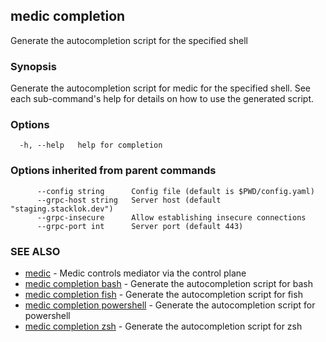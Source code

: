 ## medic completion

Generate the autocompletion script for the specified shell

### Synopsis

Generate the autocompletion script for medic for the specified shell.
See each sub-command's help for details on how to use the generated script.


### Options

```
  -h, --help   help for completion
```

### Options inherited from parent commands

```
      --config string      Config file (default is $PWD/config.yaml)
      --grpc-host string   Server host (default "staging.stacklok.dev")
      --grpc-insecure      Allow establishing insecure connections
      --grpc-port int      Server port (default 443)
```

### SEE ALSO

* [medic](medic.md)	 - Medic controls mediator via the control plane
* [medic completion bash](medic_completion_bash.md)	 - Generate the autocompletion script for bash
* [medic completion fish](medic_completion_fish.md)	 - Generate the autocompletion script for fish
* [medic completion powershell](medic_completion_powershell.md)	 - Generate the autocompletion script for powershell
* [medic completion zsh](medic_completion_zsh.md)	 - Generate the autocompletion script for zsh

